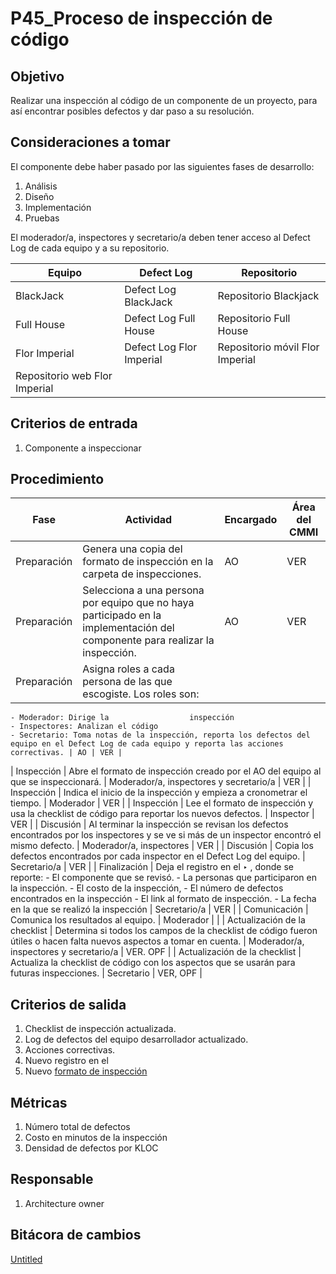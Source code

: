 # P45_Proceso de inspección de código

## Objetivo[](https://ace-software-development.github.io/Manual-de-Operaciones/docs/Plantillas/PL03_Creaci%C3%B3n%20de%20Procesos#objetivo)

Realizar una inspección al código de un componente de un proyecto, para así encontrar posibles defectos y dar paso a su resolución.

## **Consideraciones a tomar**

El componente debe haber pasado por las siguientes fases de desarrollo:

1. Análisis
2. Diseño
3. Implementación
4. Pruebas

El moderador/a, inspectores y secretario/a deben tener acceso al Defect Log de cada equipo y a su repositorio.

| Equipo | Defect Log | Repositorio |
| --- | --- | --- |
| BlackJack | Defect Log BlackJack | Repositorio Blackjack |
| Full House | Defect Log Full House | Repositorio Full House |
| Flor Imperial | Defect Log Flor Imperial | Repositorio móvil Flor Imperial
Repositorio web Flor Imperial |

## **Criterios de entrada**

1. Componente a inspeccionar

## **Procedimiento**

| Fase | Actividad  | Encargado  | Área del CMMI |
| --- | --- | --- | --- |
| Preparación | Genera una copia del formato de inspección en la carpeta de inspecciones. | AO | VER |
| Preparación | Selecciona a una persona por equipo que no haya participado en la implementación del componente para realizar la inspección. | AO | VER |
| Preparación  | Asigna roles a cada persona de las que escogiste. Los roles son: 
    - Moderador: Dirige la                  inspección
    - Inspectores: Analizan el código
    - Secretario: Toma notas de la inspección, reporta los defectos del equipo en el Defect Log de cada equipo y reporta las acciones correctivas. | AO | VER |
| Inspección | Abre el formato de inspección creado por el AO del equipo al que se inspeccionará. | Moderador/a, inspectores y secretario/a | VER |
| Inspección | Indica el inicio de la inspección y empieza a cronometrar el tiempo. | Moderador | VER |
| Inspección | Lee el formato de inspección y usa la checklist de código para reportar los nuevos defectos. | Inspector | VER |
| Discusión  | Al terminar la inspección se revisan los defectos encontrados por los inspectores y se ve si más de un inspector encontró el mismo defecto. | Moderador/a, inspectores | VER |
| Discusión | Copia los defectos encontrados por cada inspector en el Defect Log del equipo.  | Secretario/a | VER |
| Finalización | Deja el registro en el ‣ , donde se reporte:
    - El componente que se revisó. 
    - La personas que participaron en la inspección.
    - El costo de la inspección,
    - El número de defectos encontrados en la inspección
    - El link al formato de inspección. 
    - La fecha en la que se realizó la inspección  | Secretario/a | VER |
| Comunicación | Comunica los resultados al equipo. | Moderador |  |
| Actualización de la checklist | Determina si todos los campos de la checklist de código fueron útiles o hacen falta nuevos aspectos a tomar en cuenta. | Moderador/a, inspectores y secretario/a | VER. OPF |
| Actualización de la checklist | Actualiza la checklist de código con los aspectos que se usarán para futuras inspecciones.  | Secretario | VER, OPF |

## **Criterios de salida**

1. Checklist de inspección actualizada.
2. Log de defectos del equipo desarrollador actualizado.
3. Acciones correctivas.
4. Nuevo registro en el [](../../Log%20de%20inspecciones%20fd4602cc1cdc4cbcaad14c24a810a4cc.csv) 
5. Nuevo  [formato de inspección](https://docs.google.com/spreadsheets/d/11FFdJXF6vc_Tg0CcchvbWvLiBh8K0CibRki52i5AJMA/edit#gid=0) 

## **Métricas**

1. Número total de defectos
2. Costo en minutos de la inspección
3. Densidad de defectos por KLOC

## **Responsable**

1. Architecture owner

## Bitácora de cambios

[Untitled](P45_Proceso%20de%20inspeccio%CC%81n%20de%20co%CC%81digo%20912506cec1464fccaebeb996c1498b42/Untitled%20Database%205d55644014d34c1abace7570047f8e43.csv)